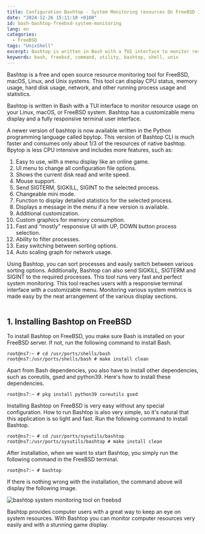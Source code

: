 ```yaml
---
title: Configuration Bashtop - System Monitoring resources On FreeBSD 14
date: "2024-12-26 15:11:10 +0100"
id: bash-bashtop-freebsd-system-monitoring
lang: en
categories:
  - FreeBSD
tags: "UnixShell"
excerpt: Bashtop is written in Bash with a TUI interface to monitor resource usage on your Linux, macOS, or FreeBSD system
keywords: bash, freebsd, command, utility, bashtop, shell, unix
---
```

Bashtop is a free and open source resource monitoring tool for FreeBSD, macOS, Linux, and Unix systems. This tool can display CPU status, memory usage, hard disk usage, network, and other running process usage and statistics.

Bashtop is written in Bash with a TUI interface to monitor resource usage on your Linux, macOS, or FreeBSD system. Bashtop has a customizable menu display and a fully responsive terminal user interface.

A newer version of bashtop is now available written in the Python programming language called bpytop. This version of Bashtop CLI is much faster and consumes only about 1/3 of the resources of native bashtop. Bpytop is less CPU intensive and includes more features, such as:

1.  Easy to use, with a menu display like an online game.
2.  UI menu to change all configuration file options.
3.  Shows the current disk read and write speed.
4.  Mouse support.
5.  Send SIGTERM, SIGKILL, SIGINT to the selected process.
6.  Changeable mini mode.
7.  Function to display detailed statistics for the selected process.
8.  Displays a message in the menu if a new version is available.
9.  Additional customization.
10.  Custom graphics for memory consumption.
11.  Fast and “mostly” responsive UI with UP, DOWN button process selection.
12.  Ability to filter processes.
13.  Easy switching between sorting options.
14.  Auto scaling graph for network usage.

Using Bashtop, you can sort processes and easily switch between various sorting options. Additionally, Bashtop can also send SIGKILL, SIGTERM and SIGINT to the required processes. This tool runs very fast and perfect system monitoring. This tool reaches users with a responsive terminal interface with a customizable menu. Monitoring various system metrics is made easy by the neat arrangement of the various display sections.<br><br/>
## 1. Installing Bashtop on FreeBSD
To install Bashtop on FreeBSD, you make sure Bash is installed on your FreeBSD server. If not, run the following command to install Bash.

```
root@ns7:~ # cd /usr/ports/shells/bash
root@ns7:/usr/ports/shells/bash # make install clean
```

Apart from Bash dependencies, you also have to install other dependencies, such as coreutils, gsed and python39. Here's how to install these dependencies.

```
root@ns7:~ # pkg install python39 coreutils gsed
```

Installing Bashtop on FreeBSD is very easy without any special configuration. How to run Bashtop is also very simple, so it's natural that this application is so light and fast. Run the following command to install Bashtop.

```
root@ns7:~ # cd /usr/ports/sysutils/bashtop
root@ns7:/usr/ports/sysutils/bashtop # make install clean
```

After installation, when we want to start Bashtop, you simply run the following command in the FreeBSD terminal.

```
root@ns7:~ # bashtop
```

If there is nothing wrong with the installation, the command above will display the following image.

![bashtop system monitoring tool on freebsd](https://www.opencode.net/unixbsdshell/freebsd-golang-mysql-crud/-/raw/main/template/bashtop_system_monitoring_tool_on_freebsd.jpg)

Bashtop provides computer users with a great way to keep an eye on system resources. With Bashtop you can monitor computer resources very easily and with a stunning game display.
